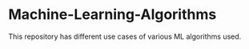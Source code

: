 # Machine-Learning-Algorithms
This repository has different use cases of various ML algorithms used.
